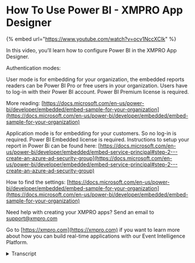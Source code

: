 # How To Use Power BI - XMPRO App Designer

{% embed url="https://www.youtube.com/watch?v=ocv1NccXCIk" %}

In this video, you’ll learn how to configure Power BI in the XMPRO App Designer.

Authentication modes:

User mode is for embedding for your organization, the embedded reports readers can be Power BI Pro or free users in your organization. Users have to log-in with their Power BI account. Power BI Premium license is required.

More reading: [https://docs.microsoft.com/en-us/power-bi/developer/embedded/embed-sample-for-your-organization](https://docs.microsoft.com/en-us/power-bi/developer/embedded/embed-sample-for-your-organization)

Application mode is for embedding for your customers. So no log-in is required. Power BI Embedded license is required. Instructions to setup your report in Power Bi can be found here: [https://docs.microsoft.com/en-us/power-bi/developer/embedded/embed-service-principal#step-2---create-an-azure-ad-security-group](https://docs.microsoft.com/en-us/power-bi/developer/embedded/embed-service-principal#step-2---create-an-azure-ad-security-group)

How to find the settings: [https://docs.microsoft.com/en-us/power-bi/developer/embedded/embed-sample-for-your-organization](https://docs.microsoft.com/en-us/power-bi/developer/embedded/embed-sample-for-your-organization)

Need help with creating your XMPRO apps? Send an email to support@xmpro.com

Go to [https://xmpro.com](https://xmpro.com) if you want to learn more about how you can build real-time applications with our Event Intelligence Platform.

<details>

<summary>Transcript</summary>

in this video we will be looking at the

power bi control

the power bi control allows you to embed

reports inside your application

if we go to the design view of our page

here

you can use it by simply

\[Music]

dragging it across from the toolbox

and then configuring it under behavior

you have to provide some settings

so that you can embed the report

the first setting it asks you for is the

report id which you can find on the

power bi website

so if i go to my report in the address

bar here i can see the report id

you can copy that

and add it to the report id next is

authentication modes you have two

options either user or

application user authentication is used

when you want to embed for your

organization

your users will be required to sign in

and have a power bi account

this will also require you to have a

power bi premium license

the other option is to use application

authentication

if you choose application authentication

you can embed

your report for your customers and they

will not be required to sign in

however you're required to have a power

bi

embedded license for this

in order to set up your report to use

application authentication you have to

follow some instructions

which can be found

on the microsoft website and i will

leave the link in the description

once you follow these instructions and

create all the necessary

authentication settings you will then be

able to embed that report

inside your application

so this link explains where to find

these settings for example

application id can be found here along

with the tenant id

workspace id or the group id as being

asked over there can be found here

and lastly the secret is what you would

have created or set up

in this link here

at this point once you have done all the

setup and you have provided all the

values

you can then launch your app

and you would see the report where

you're using application

authentication will not ask you for a

sign-in

however if you're using user

authentication you will be asked for a

sign-in

clicking on sign in will take you to

microsoft website

where you have to sign in with your

power bi account

once you're done you will notice that

your report will load up

it is important to note that for the

sign in

for power bi to work your browser should

be allowing

the cookies so this is how you use the

power bi control to embed

your power bi reports inside app

designer

</details>
